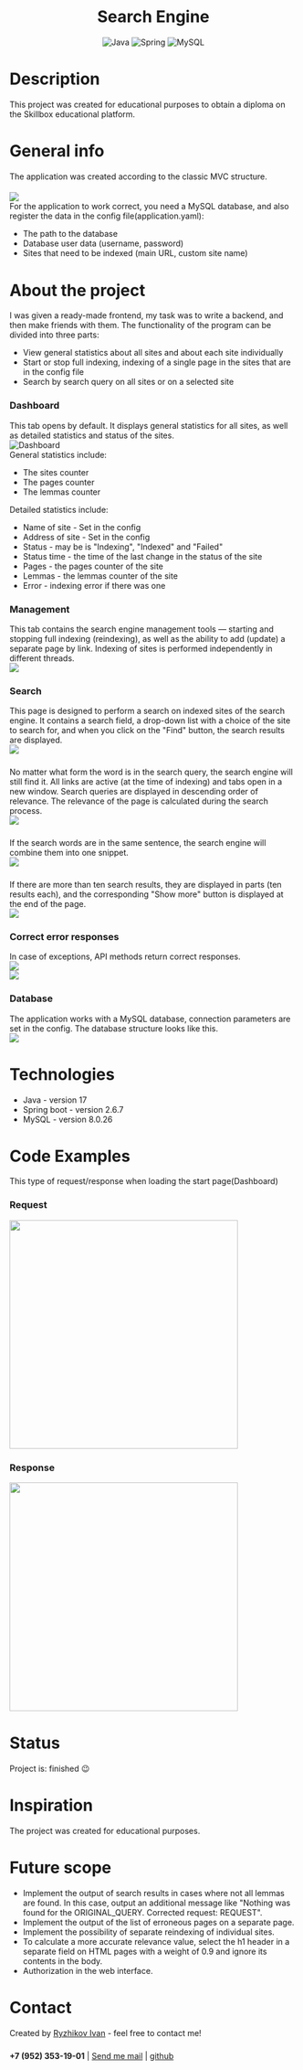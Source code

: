 <h1 align="center">Search Engine</h1>

<div align="center">
    <img src="https://img.shields.io/badge/Java-black?style=for-the-badge&logo=Java" alt="Java"/>
    <img src="https://img.shields.io/badge/Spring-black?style=for-the-badge&logo=Spring" alt="Spring"/>
    <img src="https://img.shields.io/badge/Mysql-black?style=for-the-badge&logo=Mysql" alt="MySQL"/>
</div>
<h3></h3>
<h1>Description</h1>
This project was created for educational purposes to obtain a diploma on the Skillbox educational platform.

<h1>General info</h1>
The application was created according to the classic MVC structure.
<h4></h4>
<div><img src="https://github.com/coollappsus/SearchEngine/blob/877dd954d603839d3f5f5e67b2c24e080498f22b/assets/UntitledDiagram.drawio.png"></div>
<div>
    For the application to work correct, you need a MySQL database, and also register the data in the config
    file(application.yaml):
    <ul>
        <li>The path to the database</li>
        <li>Database user data (username, password)</li>
        <li>Sites that need to be indexed (main URL, custom site name)</li>
    </ul>
</div>

<h1>About the project</h1>
I was given a ready-made frontend, my task was to write a backend, and then make friends with them. The functionality
of the program can be divided into three parts:
<ul>
    <li>View general statistics about all sites and about each site individually</li>
    <li>Start or stop full indexing, indexing of a single page in the sites that are in the config file</li>
    <li>Search by search query on all sites or on a selected site</li>
</ul>
<h3>Dashboard</h3>
This tab opens by default. It displays general statistics for all sites, as well as detailed statistics and status
of the sites.
<div><img src="https://github.com/coollappsus/SearchEngine/blob/main/assets/Dashboard2.png?raw=true" alt="Dashboard"></div>
<div>
    General statistics include:
    <ul>
        <li>The sites counter</li>
        <li>The pages counter</li>
        <li>The lemmas counter</li>
    </ul>
</div>
<div>
    Detailed statistics include:
    <ul>
        <li>Name of site - Set in the config</li>
        <li>Address of site - Set in the config</li>
        <li>Status - may be is "Indexing", "Indexed" and "Failed"</li>
        <li>Status time - the time of the last change in the status of the site</li>
        <li>Pages - the pages counter of the site</li>
        <li>Lemmas - the lemmas counter of the site</li>
        <li>Error - indexing error if there was one</li>
    </ul>
</div>
<h3>Management</h3>
This tab contains the search engine management tools — starting and stopping full indexing (reindexing),
as well as the ability to add (update) a separate page by link. Indexing of sites is performed independently
in different threads.
<div><img src="https://github.com/coollappsus/SearchEngine/blob/main/assets/Management.png?raw=true"></div>
<h3>Search</h3>
This page is designed to perform a search on indexed sites of the search engine. 
It contains a search field, a drop-down list with a choice of the site to search for, 
and when you click on the "Find" button, the search results are displayed.
<div><img src="https://github.com/coollappsus/SearchEngine/blob/main/assets/SearchEmpty.png?raw=true"></div>
<h3></h3>
<div>No matter what form the word is in the search query, the search engine will still find it.
    All links are active (at the time of indexing) and tabs open in a new window. Search queries are displayed in
    descending order of relevance. The relevance of the page is calculated during the search process.</div>
<div><img src="https://github.com/coollappsus/SearchEngine/blob/main/assets/Search1.png?raw=true"></div>
<h3></h3>
<div>If the search words are in the same sentence, the search engine will combine them into one snippet.</div>
<div><img src="https://github.com/coollappsus/SearchEngine/blob/main/assets/SearchOneResult.png?raw=true"></div>
<h3></h3>
<div>If there are more than ten search results, they are displayed in parts (ten results each),
    and the corresponding "Show more" button is displayed at the end of the page.</div>
<div><img src="https://github.com/coollappsus/SearchEngine/blob/main/assets/SearchShowMore.png?raw=true"></div>
<h3>Correct error responses</h3>
In case of exceptions, API methods return correct responses.
<div><img src="https://github.com/coollappsus/SearchEngine/blob/main/assets/EmptyQuery.png?raw=true"></div>
<div><img src="https://github.com/coollappsus/SearchEngine/blob/main/assets/ErrorUrl.png?raw=true"></div>
<h3>Database</h3>
The application works with a MySQL database, connection parameters are set in the config.
The database structure looks like this.
<div><img src="https://github.com/coollappsus/SearchEngine/blob/main/assets/Database.png?raw=true"></div>
<!--Написать про рассчёт ранка и релевантности.-->

<h1>Technologies</h1>
<ul>
    <li>Java - version 17</li>
    <li>Spring boot - version 2.6.7</li>
    <li>MySQL - version 8.0.26</li>
</ul>
<h1>Code Examples</h1>
This type of request/response when loading the start page(Dashboard)
<h3>Request</h3>
<div><img src="https://github.com/coollappsus/SearchEngine/blob/main/assets/Request.png?raw=true" width="400"></div>
<h3>Response</h3>
<div><img src="https://github.com/coollappsus/SearchEngine/blob/main/assets/Response.png?raw=true" width="400"></div>
<h1>Status</h1>
Project is: finished 😉

<h1>Inspiration</h1>
The project was created for educational purposes.

<h1>Future scope</h1>
<ul>
    <li>
        Implement the output of search results in cases where not all lemmas are found.
        In this case, output an additional message like "Nothing was found for the ORIGINAL_QUERY.
        Corrected request: REQUEST".
    </li>
    <li>
        Implement the output of the list of erroneous pages on a separate page.
    </li>
    <li>
        Implement the possibility of separate reindexing of individual sites.
    </li>
    <li>
        To calculate a more accurate relevance value, select the h1 header in a separate field
        on HTML pages with a weight of 0.9 and ignore its contents in the body.
    </li>
    <li>
        Authorization in the web interface.
    </li>
</ul>

<h1>Contact</h1>
Created by <a href="https://t.me/coollappsus"> Ryzhikov Ivan</a> - feel free to contact me!
<h3></h3>

<div><b>+7 (952) 353-19-01</b> | <a href="mailto:ntdr.94@yandex.ru"> Send me mail</a>  |
    <a href="https://github.com/coollappsus"> github</a></div>